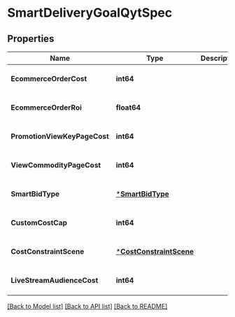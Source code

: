 # SmartDeliveryGoalQytSpec

## Properties
Name | Type | Description | Notes
------------ | ------------- | ------------- | -------------
**EcommerceOrderCost** | **int64** |  | [optional] [default to null]
**EcommerceOrderRoi** | **float64** |  | [optional] [default to null]
**PromotionViewKeyPageCost** | **int64** |  | [optional] [default to null]
**ViewCommodityPageCost** | **int64** |  | [optional] [default to null]
**SmartBidType** | [***SmartBidType**](SmartBidType.md) |  | [optional] [default to null]
**CustomCostCap** | **int64** |  | [optional] [default to null]
**CostConstraintScene** | [***CostConstraintScene**](CostConstraintScene.md) |  | [optional] [default to null]
**LiveStreamAudienceCost** | **int64** |  | [optional] [default to null]

[[Back to Model list]](../README.md#documentation-for-models) [[Back to API list]](../README.md#documentation-for-api-endpoints) [[Back to README]](../README.md)


